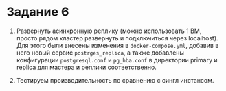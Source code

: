 # Задание 6

1. Развернуть асинхронную реплику (можно использовать 1 ВМ, просто рядом кластер развернуть и подключиться через localhost).
    Для этого были внесены изменения в `docker-compose.yml`, добавив в него новый сервис `postrges_replica`, а также добавлены конфигурации `postgresql.conf` и `pg_hba.conf` в директории primary и replica для мастера и реплики соответственно.
    
2. Тестируем производительность по сравнению с сингл инстансом.
